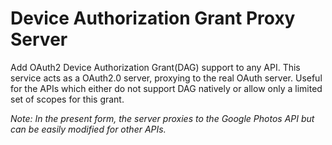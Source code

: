 # Device Authorization Grant Proxy Server
Add OAuth2 Device Authorization Grant(DAG) support to any API.
This service acts as a OAuth2.0 server, proxying to the real OAuth server.
Useful for the APIs which either do not support DAG natively or allow only a limited set of scopes for this grant.

_Note: In the present form, the server proxies to the Google Photos API but can be easily modified for other APIs._
